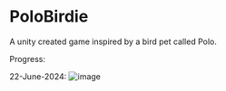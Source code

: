  # PoloBirdie
A unity created game inspired by a bird pet called Polo.


Progress:

22-June-2024:
![image](https://github.com/natashavasco/Polo-Birdie-Game/assets/73538460/ba5d7fb9-680c-447c-a5d1-54f14c29116b)
